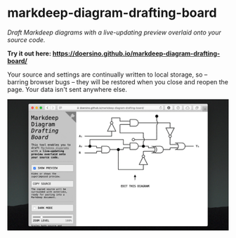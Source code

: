 # markdeep-diagram-drafting-board

*Draft Markdeep diagrams with a live-updating preview overlaid onto your source code.*

**Try it out here: https://doersino.github.io/markdeep-diagram-drafting-board/**

Your source and settings are continually written to local storage, so – barring browser bugs – they will be restored when you close and reopen the page. Your data isn't sent anywhere else.

![](demo.gif)
